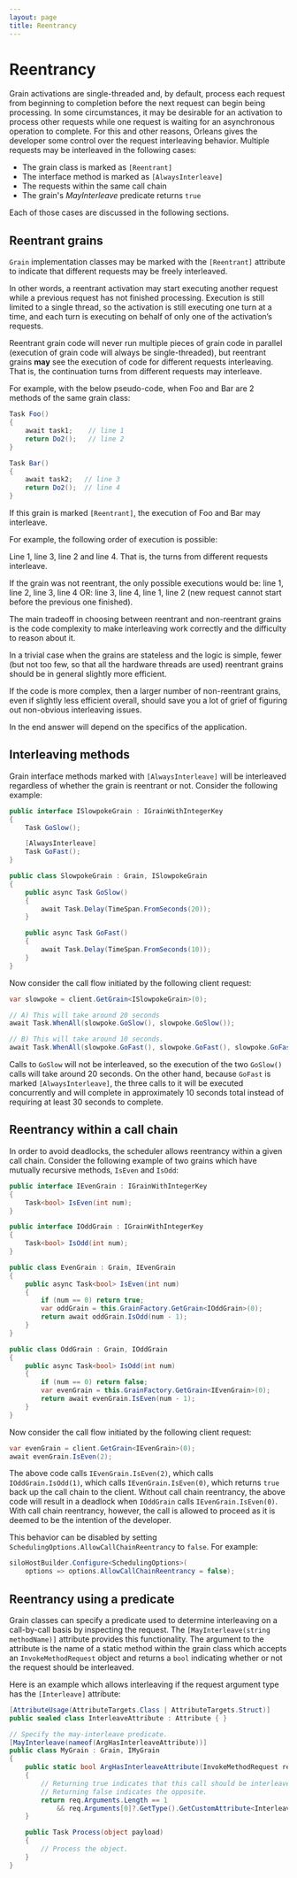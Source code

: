 ```yaml
---
layout: page
title: Reentrancy
---
```

# Reentrancy

Grain activations are single-threaded and, by default, process each request from beginning to completion before the next request can begin being processing. In some circumstances, it may be desirable for an activation to process other requests while one request is waiting for an asynchronous operation to complete. For this and other reasons, Orleans gives the developer some control over the request interleaving behavior. Multiple requests may be interleaved in the following cases:

* The grain class is marked as `[Reentrant]`
* The interface method is marked as `[AlwaysInterleave]`
* The requests within the same call chain
* The grain's *MayInterleave* predicate returns `true`

Each of those cases are discussed in the following sections.

## Reentrant grains

`Grain` implementation classes may be marked with the `[Reentrant]` attribute to indicate that different requests may be freely interleaved.

In other words, a reentrant activation may start executing another request while a previous request has not finished processing.
Execution is still limited to a single thread, so the activation is still executing one turn at a time, and each turn is executing on behalf of only one of the activation’s requests.

Reentrant grain code will never run multiple pieces of grain code in parallel (execution of grain code will always be single-threaded), but reentrant grains **may** see the execution of code for different requests interleaving. That is, the continuation turns from different requests may interleave.

For example, with the below pseudo-code, when Foo and Bar are 2 methods of the same grain class:

``` csharp
Task Foo()
{
    await task1;    // line 1
    return Do2();   // line 2
}

Task Bar()
{
    await task2;   // line 3
    return Do2();  // line 4
}
```

If this grain is marked `[Reentrant]`, the execution of Foo and Bar may interleave.

For example, the following order of execution is possible:

Line 1, line 3, line 2 and line 4. That is, the turns from different requests interleave.

If the grain was not reentrant, the only possible executions would be: line 1, line 2, line 3, line 4 OR: line 3, line 4, line 1, line 2 (new request cannot start before the previous one finished).

The main tradeoff in choosing between reentrant and non-reentrant grains is the code complexity to make interleaving work correctly and the difficulty to reason about it.

In a trivial case when the grains are stateless and the logic is simple, fewer (but not too few, so that all the hardware threads are used) reentrant grains should be in general slightly more efficient.

If the code is more complex, then a larger number of non-reentrant grains, even if slightly less efficient overall, should save you a lot of grief of figuring out non-obvious interleaving issues.

In the end answer will depend on the specifics of the application.

## Interleaving methods

Grain interface methods marked with `[AlwaysInterleave]` will be interleaved regardless of whether the grain is reentrant or not. Consider the following example:

``` csharp
public interface ISlowpokeGrain : IGrainWithIntegerKey
{
    Task GoSlow();

    [AlwaysInterleave]
    Task GoFast();
}

public class SlowpokeGrain : Grain, ISlowpokeGrain
{
    public async Task GoSlow()
    {
        await Task.Delay(TimeSpan.FromSeconds(20));
    }

    public async Task GoFast()
    {
        await Task.Delay(TimeSpan.FromSeconds(10));
    }
}
```

Now consider the call flow initiated by the following client request:

``` csharp
var slowpoke = client.GetGrain<ISlowpokeGrain>(0);

// A) This will take around 20 seconds
await Task.WhenAll(slowpoke.GoSlow(), slowpoke.GoSlow());

// B) This will take around 10 seconds.
await Task.WhenAll(slowpoke.GoFast(), slowpoke.GoFast(), slowpoke.GoFast());
```

Calls to `GoSlow` will not be interleaved, so the execution of the two `GoSlow()` calls will take around 20 seconds.
On the other hand, because `GoFast` is marked `[AlwaysInterleave]`, the three calls to it will be executed concurrently and will complete in approximately 10 seconds total instead of requiring at least 30 seconds to complete.

## Reentrancy within a call chain

In order to avoid deadlocks, the scheduler allows reentrancy within a given call chain. Consider the following example of two grains which have mutually recursive methods, `IsEven` and `IsOdd`:

``` csharp
public interface IEvenGrain : IGrainWithIntegerKey
{
    Task<bool> IsEven(int num);
}

public interface IOddGrain : IGrainWithIntegerKey
{
    Task<bool> IsOdd(int num);
}

public class EvenGrain : Grain, IEvenGrain
{
    public async Task<bool> IsEven(int num)
    {
        if (num == 0) return true;
        var oddGrain = this.GrainFactory.GetGrain<IOddGrain>(0);
        return await oddGrain.IsOdd(num - 1);
    }
}

public class OddGrain : Grain, IOddGrain
{
    public async Task<bool> IsOdd(int num)
    {
        if (num == 0) return false;
        var evenGrain = this.GrainFactory.GetGrain<IEvenGrain>(0);
        return await evenGrain.IsEven(num - 1);
    }
}
```

Now consider the call flow initiated by the following client request:

``` csharp
var evenGrain = client.GetGrain<IEvenGrain>(0);
await evenGrain.IsEven(2);
```

The above code calls `IEvenGrain.IsEven(2)`, which calls `IOddGrain.IsOdd(1)`, which calls `IEvenGrain.IsEven(0)`, which returns `true` back up the call chain to the client. Without call chain reentrancy, the above code will result in a deadlock when `IOddGrain` calls `IEvenGrain.IsEven(0)`. With call chain reentrancy, however, the call is allowed to proceed as it is deemed to be the intention of the developer.

This behavior can be disabled by setting `SchedulingOptions.AllowCallChainReentrancy` to `false`. For example:

``` csharp
siloHostBuilder.Configure<SchedulingOptions>(
    options => options.AllowCallChainReentrancy = false);
```

## Reentrancy using a predicate

Grain classes can specify a predicate used to determine interleaving on a call-by-call basis by inspecting the request. The `[MayInterleave(string methodName)]` attribute provides this functionality. The argument to the attribute is the name of a static method within the grain class which accepts an `InvokeMethodRequest` object and returns a `bool` indicating whether or not the request should be interleaved.

Here is an example which allows interleaving if the request argument type has the `[Interleave]` attribute:

``` csharp
[AttributeUsage(AttributeTargets.Class | AttributeTargets.Struct)]
public sealed class InterleaveAttribute : Attribute { }

// Specify the may-interleave predicate.
[MayInterleave(nameof(ArgHasInterleaveAttribute))]
public class MyGrain : Grain, IMyGrain
{
    public static bool ArgHasInterleaveAttribute(InvokeMethodRequest req)
    {
        // Returning true indicates that this call should be interleaved with other calls.
        // Returning false indicates the opposite.
        return req.Arguments.Length == 1
            && req.Arguments[0]?.GetType().GetCustomAttribute<InterleaveAttribute>() != null;
    }

    public Task Process(object payload)
    {
        // Process the object.
    }
}
```
